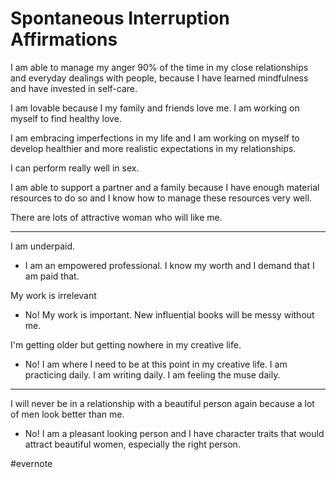# Spontaneous Interruption Affirmations

I am able to manage my anger 90% of the time in my close relationships and everyday dealings with people, because I have learned mindfulness and have invested in self-care.

I am lovable because I my family and friends love me. I am working on myself to find healthy love.

I am embracing imperfections in my life and I am working on myself to develop healthier and more realistic expectations in my relationships.

I can perform really well in sex.

I am able to support a partner and a family because I have enough material resources to do so and I know how to manage these resources very well.

There are lots of attractive woman who will like me.

---

I am underpaid.

- I am an empowered professional. I know my worth and I demand that I am paid that.

My work is irrelevant

- No! My work is important. New influential books will be messy without me.

I'm getting older but getting nowhere in my creative life.

- No! I am where I need to be at this point in my creative life. I am practicing daily. I am writing daily. I am feeling the muse daily.

---

I will never be in a relationship with a beautiful person again because a lot of men look better than me.

- No! I am a pleasant looking person and I have character traits that would attract beautiful women, especially the right person.

\#evernote

